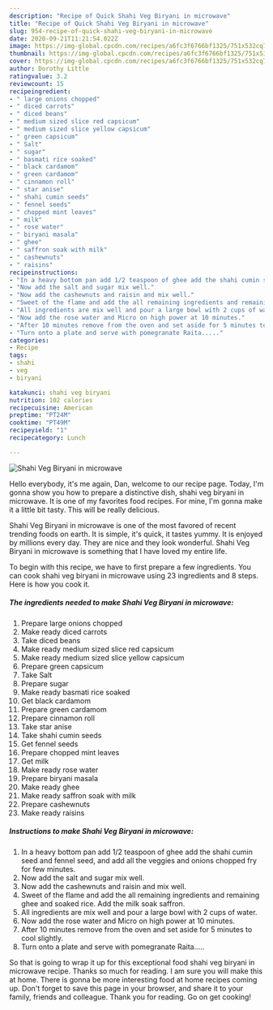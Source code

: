 ```yaml
---
description: "Recipe of Quick Shahi Veg Biryani in microwave"
title: "Recipe of Quick Shahi Veg Biryani in microwave"
slug: 954-recipe-of-quick-shahi-veg-biryani-in-microwave
date: 2020-09-21T11:21:54.022Z
image: https://img-global.cpcdn.com/recipes/a6fc3f6766bf1325/751x532cq70/shahi-veg-biryani-in-microwave-recipe-main-photo.jpg
thumbnail: https://img-global.cpcdn.com/recipes/a6fc3f6766bf1325/751x532cq70/shahi-veg-biryani-in-microwave-recipe-main-photo.jpg
cover: https://img-global.cpcdn.com/recipes/a6fc3f6766bf1325/751x532cq70/shahi-veg-biryani-in-microwave-recipe-main-photo.jpg
author: Dorothy Little
ratingvalue: 3.2
reviewcount: 15
recipeingredient:
- " large onions chopped"
- " diced carrots"
- " diced beans"
- " medium sized slice red capsicum"
- " medium sized slice yellow capsicum"
- " green capsicum"
- " Salt"
- " sugar"
- " basmati rice soaked"
- " black cardamom"
- " green cardamom"
- " cinnamon roll"
- " star anise"
- " shahi cumin seeds"
- " fennel seeds"
- " chopped mint leaves"
- " milk"
- " rose water"
- " biryani masala"
- " ghee"
- " saffron soak with milk"
- " cashewnuts"
- " raisins"
recipeinstructions:
- "In a heavy bottom pan add 1/2 teaspoon of ghee add the shahi cumin seed and fennel seed, and add all the veggies and onions chopped fry for few minutes."
- "Now add the salt and sugar mix well."
- "Now add the cashewnuts and raisin and mix well."
- "Sweet of the flame and add the all remaining ingredients and remaining ghee and soaked rice. Add the milk soak saffron."
- "All ingredients are mix well and pour a large bowl with 2 cups of water."
- "Now add the rose water and Micro on high power at 10 minutes."
- "After 10 minutes remove from the oven and set aside for 5 minutes to cool slightly."
- "Turn onto a plate and serve with pomegranate Raita....."
categories:
- Recipe
tags:
- shahi
- veg
- biryani

katakunci: shahi veg biryani 
nutrition: 102 calories
recipecuisine: American
preptime: "PT24M"
cooktime: "PT49M"
recipeyield: "1"
recipecategory: Lunch

---
```



![Shahi Veg Biryani in microwave](https://img-global.cpcdn.com/recipes/a6fc3f6766bf1325/751x532cq70/shahi-veg-biryani-in-microwave-recipe-main-photo.jpg)

Hello everybody, it's me again, Dan, welcome to our recipe page. Today, I'm gonna show you how to prepare a distinctive dish, shahi veg biryani in microwave. It is one of my favorites food recipes. For mine, I'm gonna make it a little bit tasty. This will be really delicious.

Shahi Veg Biryani in microwave is one of the most favored of recent trending foods on earth. It is simple, it's quick, it tastes yummy. It is enjoyed by millions every day. They are nice and they look wonderful. Shahi Veg Biryani in microwave is something that I have loved my entire life.




To begin with this recipe, we have to first prepare a few ingredients. You can cook shahi veg biryani in microwave using 23 ingredients and 8 steps. Here is how you cook it.

<!--inarticleads1-->

##### The ingredients needed to make Shahi Veg Biryani in microwave:

1. Prepare  large onions chopped
1. Make ready  diced carrots
1. Take  diced beans
1. Make ready  medium sized slice red capsicum
1. Make ready  medium sized slice yellow capsicum
1. Prepare  green capsicum
1. Take  Salt
1. Prepare  sugar
1. Make ready  basmati rice soaked
1. Get  black cardamom
1. Prepare  green cardamom
1. Prepare  cinnamon roll
1. Take  star anise
1. Take  shahi cumin seeds
1. Get  fennel seeds
1. Prepare  chopped mint leaves
1. Get  milk
1. Make ready  rose water
1. Prepare  biryani masala
1. Make ready  ghee
1. Make ready  saffron soak with milk
1. Prepare  cashewnuts
1. Make ready  raisins




<!--inarticleads2-->

##### Instructions to make Shahi Veg Biryani in microwave:

1. In a heavy bottom pan add 1/2 teaspoon of ghee add the shahi cumin seed and fennel seed, and add all the veggies and onions chopped fry for few minutes.
1. Now add the salt and sugar mix well.
1. Now add the cashewnuts and raisin and mix well.
1. Sweet of the flame and add the all remaining ingredients and remaining ghee and soaked rice. Add the milk soak saffron.
1. All ingredients are mix well and pour a large bowl with 2 cups of water.
1. Now add the rose water and Micro on high power at 10 minutes.
1. After 10 minutes remove from the oven and set aside for 5 minutes to cool slightly.
1. Turn onto a plate and serve with pomegranate Raita.....




So that is going to wrap it up for this exceptional food shahi veg biryani in microwave recipe. Thanks so much for reading. I am sure you will make this at home. There is gonna be more interesting food at home recipes coming up. Don't forget to save this page in your browser, and share it to your family, friends and colleague. Thank you for reading. Go on get cooking!
